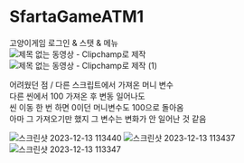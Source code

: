 # SfartaGameATM1
  
고양이게임 로그인 & 스탯 & 메뉴  
![제목 없는 동영상 - Clipchamp로 제작](https://github.com/SeungYeon04/SeungYeon04-SfartaGameATM1/assets/100332811/8e7185d7-23d6-480f-88f5-10b14b1aee10)  
![제목 없는 동영상 - Clipchamp로 제작 (1)](https://github.com/SeungYeon04/SeungYeon04-SfartaGameATM1/assets/100332811/4785ebde-29ec-4ba5-b783-0728c2866a08)  
  
어려웠던 점 / 다른 스크립트에서 가져온 머니 변수  
다른 씬에서 100 가져온 후 변동 일어나도  
씬 이동 한 번 하면 0이던 머니변수도 100으로 돌아옴  
아마 그 가져오기만 했지 그 변수는 변화가 안 일어난 것 같음  
  
![스크린샷 2023-12-13 113440](https://github.com/SeungYeon04/SeungYeon04-SfartaGameATM1/assets/100332811/6c2fdb5f-1693-4921-bdb3-aaef6565a06d)
![스크린샷 2023-12-13 113437](https://github.com/SeungYeon04/SeungYeon04-SfartaGameATM1/assets/100332811/88aa6c8e-ea7f-4ea8-b357-9943b927685d)
![스크린샷 2023-12-13 113347](https://github.com/SeungYeon04/SeungYeon04-SfartaGameATM1/assets/100332811/e52bc29e-0637-4d58-9b43-dd1d50a34c37)
  
